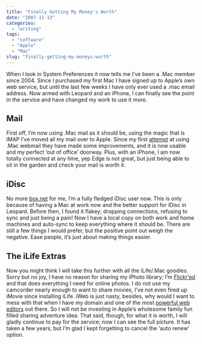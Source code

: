 ```yaml
---
title: "Finally Getting My Money's Worth"
date: "2007-11-13"
categories:
  - "writing"
tags:
  - "software"
  - "Apple"
  - "Mac"
slug: "finally-getting-my-moneys-worth"
---
```


When I look in System Preferences it now tells me I’ve been a .Mac member since 2004. Since I purchased my first Mac I have signed up to Apple’s own web service, but until the last few weeks I have only ever used a .mac email address. Now armed with Leopard and an iPhone, I can finally see the point in the service and have changed my work to use it more.

## Mail
First off, I’m now using .Mac mail as it should be, using the magic that is IMAP I’ve moved all my mail over to Apple. Since my first [attempt](https://adamchamberlin.info/2006/11/mac-webmail-woes/) at using .Mac webmail they have made some improvements, and it is now usable and my perfect ‘out of office’ doorway. Plus, with an iPhone, I am now totally connected at any time, yep Edge is not great, but just being able to sit in the garden and check your mail is worth it.

## iDisc
No more [box.net](https://www.box.com/en-gb/) for me, I’m a fully fledged iDisc user now. This is only because of having a Mac at work now and the better support for iDisc in Leopard. Before then, I found it flakey; dropping connections, refusing to sync and just being a pain! Now I have a local copy on both work and home machines and auto-sync to keep everything where it should be. There are still a few things I would prefer, but the positive point out weigh the negative. Ease people, it’s just about making things easier.

## The iLife Extras
Now you might think I will take this further with all the iLife/.Mac goodies. Sorry but no joy, I have no reason for sharing my iPhoto library; I’m [Flickr'ed](https://www.flickr.com/photos/funkylarma/) and that does everything I need for online photos. I do not use my camcorder nearly enough to want to share movies, I’ve not even fired up iMovie since installing iLife. iWeb is just nasty, besides, why would I want to mess with that when I have my domain and one of the most [powerful web editors](https://adamchamberlin.info/2007/04/panic-coda-alert/) out there. So I will not be investing in Apple’s wholesome family fun filled sharing adventure idea. That said, though, for what it is worth, I will gladly continue to pay for the service; now I can see the full picture. It has taken a few years, but I’m glad I kept forgetting to cancel the 'auto renew’ option.
